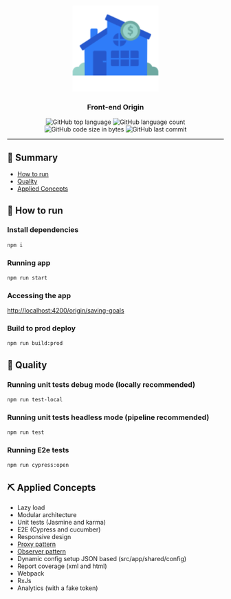 <p align="center">
  <a href="" rel="noopener">
 <img width=200px height=200px src="./src/assets/images/home.svg" alt="Home"></a>
</p>

<h3 align="center">Front-end Origin</h3>

<div align="center">


  <img alt="GitHub top language" src="https://img.shields.io/github/languages/top/betinhooow/app-assignment">

  <img alt="GitHub language count" src="https://img.shields.io/github/languages/count/betinhooow/app-assignment">

  <img alt="GitHub code size in bytes" src="https://img.shields.io/github/languages/code-size/betinhooow/app-assignment">

  <img alt="GitHub last commit" src="https://img.shields.io/github/last-commit/betinhooow/app-assignment">

</div>

---


## 📝 Summary

- [How to run](#run)
- [Quality](#quality)
- [Applied Concepts](#concepts)

## 🚀 How to run<a name = "run"></a>

### Install dependencies
```sh
npm i
```
### Running app
```sh
npm run start
```
### Accessing the app
[http://localhost:4200/origin/saving-goals](http://localhost:4200/origin/saving-goals)

### Build to prod deploy
```sh
npm run build:prod
```

## 🔧 Quality <a name = "quality"></a>

### Running unit tests debug mode (locally recommended)
```sh
npm run test-local
```
### Running unit tests headless mode (pipeline recommended)
```sh
npm run test
```
### Running E2e tests
```sh
npm run cypress:open
```


## ⛏️ Applied Concepts <a name = "concepts"></a>

- Lazy load
- Modular architecture
- Unit tests (Jasmine and karma)
- E2E (Cypress and cucumber)
- Responsive design
- [Proxy pattern](https://refactoring.guru/pt-br/design-patterns/proxy)
- [Observer pattern](https://refactoring.guru/pt-br/design-patterns/observer)
- Dynamic config setup JSON based (src/app/shared/config)
- Report coverage (xml and html)
- Webpack
- RxJs
- Analytics (with a fake token)


